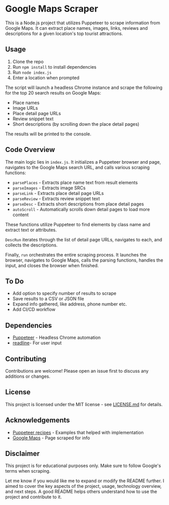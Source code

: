 # Google Maps Scraper

This is a Node.js project that utilizes Puppeteer to scrape information from Google Maps. It can extract place names, images, links, reviews and descriptions for a given location's top tourist attractions.

## Usage

1. Clone the repo
2. Run `npm install` to install dependencies 
3. Run `node index.js`
4. Enter a location when prompted

The script will launch a headless Chrome instance and scrape the following for the top 20 search results on Google Maps:

- Place names
- Image URLs
- Place detail page URLs 
- Review snippet text
- Short descriptions (by scrolling down the place detail pages)

The results will be printed to the console.

## Code Overview

The main logic lies in `index.js`. It initializes a Puppeteer browser and page, navigates to the Google Maps search URL, and calls various scraping functions:

- `parsePlaces` - Extracts place name text from result elements 
- `parseImages` - Extracts image SRCs
- `parseLink` - Extracts place detail page URLs
- `parseReview` - Extracts review snippet text 
- `parseDesc` - Extracts short descriptions from place detail pages
- `autoScroll` - Automatically scrolls down detail pages to load more content

These functions utilize Puppeteer to find elements by class name and extract text or attributes.

`DescRun` iterates through the list of detail page URLs, navigates to each, and collects the descriptions.

Finally, `run` orchestrates the entire scraping process. It launches the browser, navigates to Google Maps, calls the parsing functions, handles the input, and closes the browser when finished.

## To Do

- Add option to specify number of results to scrape
- Save results to a CSV or JSON file
- Expand info gathered, like address, phone number etc.
- Add CI/CD workflow

## Dependencies

- [Puppeteer](https://github.com/puppeteer/puppeteer) - Headless Chrome automation
- [ readline](https://nodejs.org/api/readline.html)- For user input


## Contributing

Contributions are welcome! Please open an issue first to discuss any additions or changes.

## License

This project is licensed under the MIT license - see [LICENSE.md](LICENSE.md) for details.

## Acknowledgements 

- [Puppeteer recipes](https://github.com/puppeteer/recipes) - Examples that helped with implementation
- [Google Maps](https://www.google.com/maps) - Page scraped for info 

## Disclaimer

This project is for educational purposes only. Make sure to follow Google's terms when scraping.

Let me know if you would like me to expand or modify the README further. I aimed to cover the key aspects of the project, usage, technology overview, and next steps. A good README helps others understand how to use the project and contribute to it.
